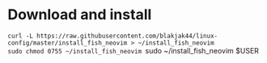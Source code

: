 # Download and install
``curl -L https://raw.githubusercontent.com/blakjak44/linux-config/master/install_fish_neovim > ~/install_fish_neovim``<br>
``sudo chmod 0755 ~/install_fish_neovim
``sudo ~/install_fish_neovim $USER

